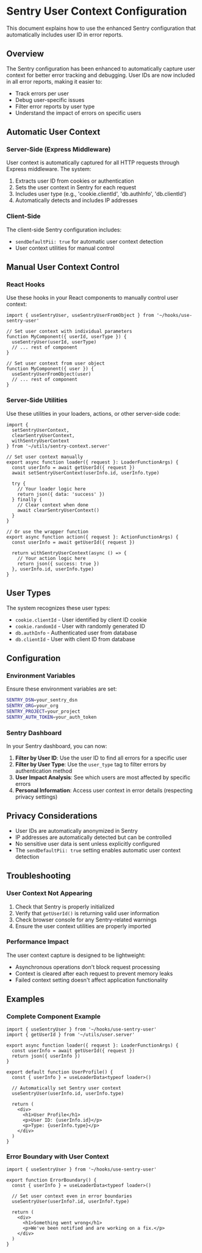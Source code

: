 # Sentry User Context Configuration

This document explains how to use the enhanced Sentry configuration that automatically includes user ID in error reports.

## Overview

The Sentry configuration has been enhanced to automatically capture user context for better error tracking and debugging. User IDs are now included in all error reports, making it easier to:

- Track errors per user
- Debug user-specific issues
- Filter error reports by user type
- Understand the impact of errors on specific users

## Automatic User Context

### Server-Side (Express Middleware)

User context is automatically captured for all HTTP requests through Express middleware. The system:

1. Extracts user ID from cookies or authentication
2. Sets the user context in Sentry for each request
3. Includes user type (e.g., 'cookie.clientId', 'db.authInfo', 'db.clientId')
4. Automatically detects and includes IP addresses

### Client-Side

The client-side Sentry configuration includes:
- `sendDefaultPii: true` for automatic user context detection
- User context utilities for manual control

## Manual User Context Control

### React Hooks

Use these hooks in your React components to manually control user context:

```tsx
import { useSentryUser, useSentryUserFromObject } from '~/hooks/use-sentry-user'

// Set user context with individual parameters
function MyComponent({ userId, userType }) {
  useSentryUser(userId, userType)
  // ... rest of component
}

// Set user context from user object
function MyComponent({ user }) {
  useSentryUserFromObject(user)
  // ... rest of component
}
```

### Server-Side Utilities

Use these utilities in your loaders, actions, or other server-side code:

```tsx
import { 
  setSentryUserContext, 
  clearSentryUserContext,
  withSentryUserContext 
} from '~/utils/sentry-context.server'

// Set user context manually
export async function loader({ request }: LoaderFunctionArgs) {
  const userInfo = await getUserId({ request })
  await setSentryUserContext(userInfo.id, userInfo.type)
  
  try {
    // Your loader logic here
    return json({ data: 'success' })
  } finally {
    // Clear context when done
    await clearSentryUserContext()
  }
}

// Or use the wrapper function
export async function action({ request }: ActionFunctionArgs) {
  const userInfo = await getUserId({ request })
  
  return withSentryUserContext(async () => {
    // Your action logic here
    return json({ success: true })
  }, userInfo.id, userInfo.type)
}
```

## User Types

The system recognizes these user types:

- `cookie.clientId` - User identified by client ID cookie
- `cookie.randomId` - User with randomly generated ID
- `db.authInfo` - Authenticated user from database
- `db.clientId` - User with client ID from database

## Configuration

### Environment Variables

Ensure these environment variables are set:

```bash
SENTRY_DSN=your_sentry_dsn
SENTRY_ORG=your_org
SENTRY_PROJECT=your_project
SENTRY_AUTH_TOKEN=your_auth_token
```

### Sentry Dashboard

In your Sentry dashboard, you can now:

1. **Filter by User ID**: Use the user ID to find all errors for a specific user
2. **Filter by User Type**: Use the `user_type` tag to filter errors by authentication method
3. **User Impact Analysis**: See which users are most affected by specific errors
4. **Personal Information**: Access user context in error details (respecting privacy settings)

## Privacy Considerations

- User IDs are automatically anonymized in Sentry
- IP addresses are automatically detected but can be controlled
- No sensitive user data is sent unless explicitly configured
- The `sendDefaultPii: true` setting enables automatic user context detection

## Troubleshooting

### User Context Not Appearing

1. Check that Sentry is properly initialized
2. Verify that `getUserId()` is returning valid user information
3. Check browser console for any Sentry-related warnings
4. Ensure the user context utilities are properly imported

### Performance Impact

The user context capture is designed to be lightweight:
- Asynchronous operations don't block request processing
- Context is cleared after each request to prevent memory leaks
- Failed context setting doesn't affect application functionality

## Examples

### Complete Component Example

```tsx
import { useSentryUser } from '~/hooks/use-sentry-user'
import { getUserId } from '~/utils/user.server'

export async function loader({ request }: LoaderFunctionArgs) {
  const userInfo = await getUserId({ request })
  return json({ userInfo })
}

export default function UserProfile() {
  const { userInfo } = useLoaderData<typeof loader>()
  
  // Automatically set Sentry user context
  useSentryUser(userInfo.id, userInfo.type)
  
  return (
    <div>
      <h1>User Profile</h1>
      <p>User ID: {userInfo.id}</p>
      <p>Type: {userInfo.type}</p>
    </div>
  )
}
```

### Error Boundary with User Context

```tsx
import { useSentryUser } from '~/hooks/use-sentry-user'

export function ErrorBoundary() {
  const { userInfo } = useLoaderData<typeof loader>()
  
  // Set user context even in error boundaries
  useSentryUser(userInfo?.id, userInfo?.type)
  
  return (
    <div>
      <h1>Something went wrong</h1>
      <p>We've been notified and are working on a fix.</p>
    </div>
  )
}
```